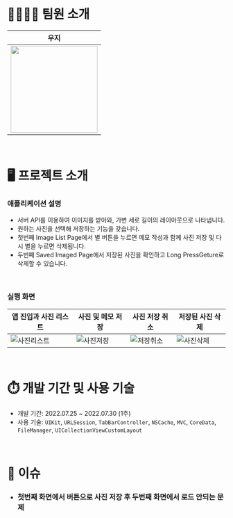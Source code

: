 # 👨‍👩‍👦‍👦 팀원 소개
| <center>우지</center> |
| --------------------------------------------------------- |
|  [<img src="https://github.com/wooooozin.png" width="200">](https://github.com/wooooozin)| 
<br>

# 🖥 프로젝트 소개
### **애플리케이션 설명**
- 서버 API를 이용하여 이미지를 받아와, 가변 세로 길이의 레이아웃으로 나타냅니다.
- 원하는 사진을 선택해 저장하는 기능을 갖습니다.
- 첫번째 Image List Page에서 별 버튼을 누르면 메모 작성과 함께 사진 저장 및 다시 별을 누르면 삭제됩니다.
- 두번째 Saved Imaged Page에서 저장된 사진을 확인하고 Long PressGeture로 삭제할 수 있습니다.
<br>

### 실행 화면
| <center> 앱 진입과 사진 리스트 </center> | <center> 사진 및 메모 저장 </center> | <center> 사진 저장 취소 </center> | <center> 저장된 사진 삭제 </center> |
| ----------------------------------- | ---------------------------------| ------------------------------ | ------------------------------- | 
|![사진리스트](https://user-images.githubusercontent.com/95316662/181875841-a0b5a0e5-8360-426f-ad80-6dfdb87326fe.gif)|![사진저장](https://user-images.githubusercontent.com/95316662/181875842-82b40289-0f7a-44fe-96d5-34c5c610b58f.gif)|![저장취소](https://user-images.githubusercontent.com/95316662/181875844-c700b579-f9d9-4933-88f6-84ed194d93f1.gif)|![사진삭제](https://user-images.githubusercontent.com/95316662/181875845-8fc2edb8-e915-4c0b-a032-3e836a2f4062.gif)|
<br>


# ⏱️ 개발 기간 및 사용 기술
- 개발 기간: 2022.07.25 ~ 2022.07.30 (1주)
- 사용 기술:  `UIKit`, `URLSession`, `TabBarController`, `NSCache`,  `MVC`, `CoreData`, `FileManager`,  `UICollectionViewCustomLayout`
<br>

# 🦊 이슈
- ### 첫번째 화면에서 버튼으로 사진 저장 후 두번째 화면에서 로드 안되는 문제
```Text
```

